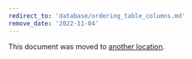 ```yaml
---
redirect_to: 'database/ordering_table_columns.md'
remove_date: '2022-11-04'
---
```


This document was moved to [another location](database/ordering_table_columns.md).

<!-- This redirect file can be deleted after <2022-11-04>. -->
<!-- Redirects that point to other docs in the same project expire in three months. -->
<!-- Redirects that point to docs in a different project or site (for example, link is not relative and starts with `https:`) expire in one year. -->
<!-- Before deletion, see: https://docs.gitlab.com/ee/development/documentation/redirects.html -->
